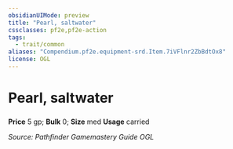 ```yaml
---
obsidianUIMode: preview
title: "Pearl, saltwater"
cssclasses: pf2e,pf2e-action
tags:
  - trait/common
aliases: "Compendium.pf2e.equipment-srd.Item.7iVFlnr2ZbBdtOx8"
license: OGL
---
```

# Pearl, saltwater

### 


**Price** 5 gp; 
**Bulk** 0; **Size** med
**Usage** carried



*Source: Pathfinder Gamemastery Guide*
*OGL*